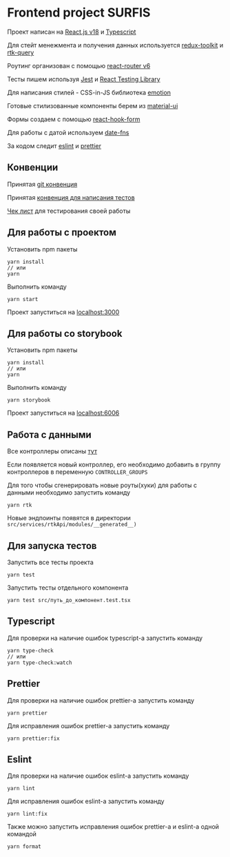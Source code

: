 # Frontend project SURFIS

Проект написан на [React.js v18](https://reactjs.org/) и [Typescript](https://www.typescriptlang.org/)

Для стейт менежмента и получения данных используется [redux-toolkit](https://redux-toolkit.js.org/) и [rtk-query](https://redux-toolkit.js.org/rtk-query/overview)

Роутинг организован с помощью [react-router v6](https://reactrouter.com/en/main)

Тесты пишем используя [Jest](https://jestjs.io/) и [React Testing Library](https://testing-library.com/docs/react-testing-library/intro/)

Для написания стилей - CSS-in-JS библиотека [emotion](https://emotion.sh/docs/introduction)

Готовые стилизованные компоненты берем из [material-ui](https://mui.com/)

Формы создаем с помощью [react-hook-form](https://react-hook-form.com/)

Для работы с датой используем [date-fns](https://date-fns.org/)

За кодом следит [eslint](https://eslint.org/) и [prettier](https://prettier.io/)

## Конвенции

Принятая [git конвенция](gitConvention.md)

Принятая [конвенция для написания тестов](testsConvention.md)

[Чек лист](https://docs.google.com/document/d/1JiC_pHgNmF6xG6QopPoS6_JG24URmBkbErIdiamoEBM/edit?usp=sharing) для тестирования своей работы

## Для работы с проектом

Установить npm пакеты
``` 
yarn install 
// или 
yarn 
```

Выполнить команду 

```
yarn start
```

Проект запуститься на [localhost:3000](http://localhost:3000/)

## Для работы со storybook

Установить npm пакеты
``` 
yarn install 
// или 
yarn 
```

Выполнить команду 

```
yarn storybook
```

Проект запуститься на [localhost:6006](http://localhost:6006/)

## Работа с данными

Все контроллеры описаны [тут](src/services/rtkApi/core/constants.ts)

Если появляется новый контроллер, его необходимо добавить в группу контроллеров в переменную ```CONTROLLER_GROUPS```

Для того чтобы сгенерировать новые роуты(хуки) для работы с данными необходимо запустить команду
```
yarn rtk
```
Новые эндпоинты появятся в директории ```src/services/rtkApi/modules/__generated__)```

## Для запуска тестов

Запустить все тесты проекта

```
yarn test
```


Запустить тесты отдельного компонента
```
yarn test src/путь_до_компонент.test.tsx
```

## Typescript

Для проверки на наличие ошибок typescript-а запустить команду
```
yarn type-check
// или
yarn type-check:watch
```

## Prettier
Для проверки на наличие ошибок prettier-а запустить команду
```
yarn prettier
```
Для исправления ошибок prettier-а запустить команду
```
yarn prettier:fix
```

## Eslint
Для проверки на наличие ошибок eslint-а запустить команду
```
yarn lint
```
Для исправления ошибок eslint-а запустить команду
```
yarn lint:fix
```

Также можно запустить исправления ошибок prettier-а и eslint-а одной командой
```
yarn format
```





